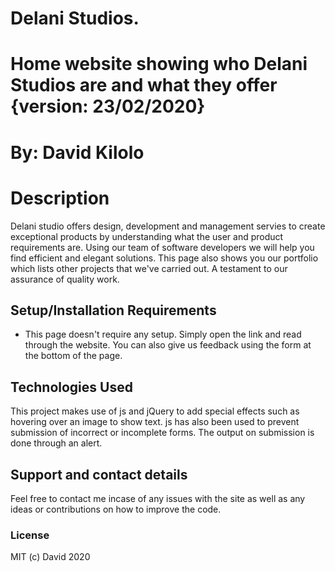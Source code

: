 # Delani Studios.
# Home website showing who Delani Studios are and what they offer {version: 23/02/2020}
# By: David Kilolo
# Description
Delani studio offers design, development and management servies to create exceptional products by understanding what the user and product requirements are. Using our team of software developers we will help you find efficient and elegant solutions. This page also shows you our portfolio which lists other projects that we've carried out. A testament to our assurance of quality work.
## Setup/Installation Requirements
* This page doesn't require any setup. Simply open the link and read through the website. You can also give us feedback using the form at the bottom of the page.
## Technologies Used
This project makes use of js and jQuery to add special effects such as hovering over an image to show text. js has also been used to prevent submission of incorrect or incomplete forms. The output on submission is done through an alert.
## Support and contact details
Feel free to contact me incase of any issues with the site as well as any ideas or contributions on how to improve the code.
### License
MIT (c) David 2020